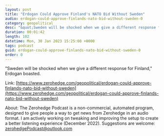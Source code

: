 ```yaml
---
layout: post
title: "Erdogan Could Approve Finland's NATO Bid Without Sweden"
audio: erdogan-could-approve-finlands-nato-bid-without-sweden-0
category: geopolitical
desc: "&quot;Sweden will be shocked when we give a different response for Finland,&quot; Erdogan boasted."
duration: 00:01:42
length: 102
datetime: Mon, 30 Jan 2023 15:25:00 +0000
tags: podcast
guid: erdogan-could-approve-finlands-nato-bid-without-sweden-0
order: 0
---
```

&quot;Sweden will be shocked when we give a different response for Finland,&quot; Erdogan boasted.

Link: [https://www.zerohedge.com/geopolitical/erdogan-could-approve-finlands-nato-bid-without-sweden](https://www.zerohedge.com/geopolitical/erdogan-could-approve-finlands-nato-bid-without-sweden)

About: The Zerohedge Podcast is a non-commercial, automated program, designed to give people a way to get news from Zerohedge in an audio format.  I am actively working on tweaking and improving the setup to create a better listening experience (December 2022).  Suggestions are welcome: [zerohedgePodcast@outlook.com](mailto:zerohedgePodcast@outlook.com)